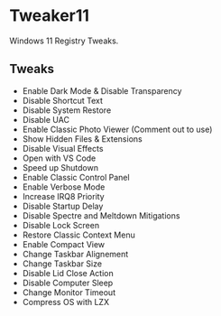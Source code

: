 # Tweaker11
Windows 11 Registry Tweaks.
## Tweaks
 * Enable Dark Mode & Disable Transparency
 * Disable Shortcut Text
 * Disable System Restore
 * Disable UAC
 * Enable Classic Photo Viewer (Comment out to use)
 * Show Hidden Files & Extensions
 * Disable Visual Effects
 * Open with VS Code
 * Speed up Shutdown
 * Enable Classic Control Panel
 * Enable Verbose Mode
 * Increase IRQ8 Priority
 * Disable Startup Delay
 * Disable Spectre and Meltdown Mitigations
 * Disable Lock Screen
 * Restore Classic Context Menu
 * Enable Compact View
 * Change Taskbar Alignement
 * Change Taskbar Size
 * Disable Lid Close Action
 * Disable Computer Sleep
 * Change Monitor Timeout
 * Compress OS with LZX
